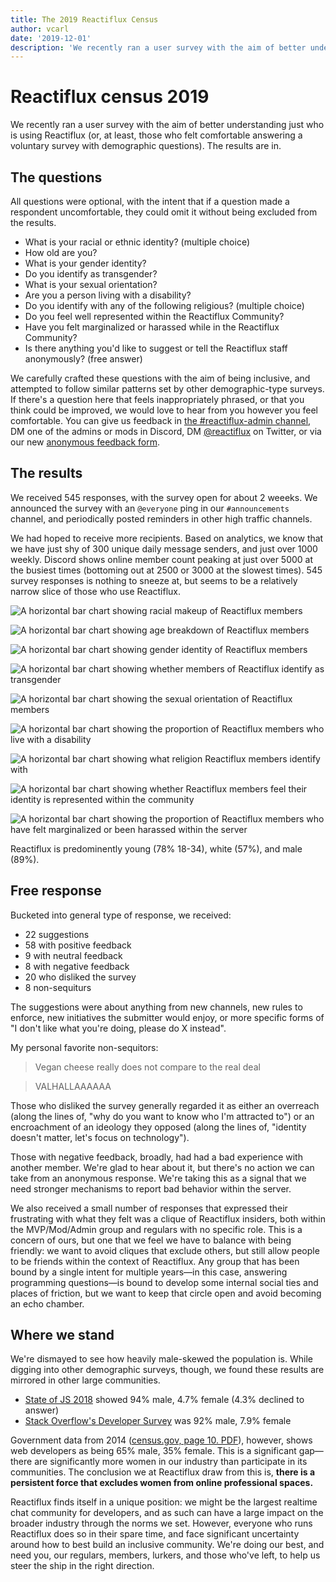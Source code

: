 ```yaml
---
title: The 2019 Reactiflux Census
author: vcarl
date: '2019-12-01'
description: 'We recently ran a user survey with the aim of better understanding just who is using Reactiflux (or, at least, those who felt comfortable answering a voluntary survey with demographic questions). The results are in.'
---
```


# Reactiflux census 2019

We recently ran a user survey with the aim of better understanding just who is using Reactiflux (or, at least, those who felt comfortable answering a voluntary survey with demographic questions). The results are in.

## The questions

All questions were optional, with the intent that if a question made a respondent uncomfortable, they could omit it without being excluded from the results.

- What is your racial or ethnic identity? (multiple choice)
- How old are you?
- What is your gender identity?
- Do you identify as transgender?
- What is your sexual orientation?
- Are you a person living with a disability?
- Do you identify with any of the following religious? (multiple choice)
- Do you feel well represented within the Reactiflux Community?
- Have you felt marginalized or harassed while in the Reactiflux Community?
- Is there anything you'd like to suggest or tell the Reactiflux staff anonymously? (free answer)

We carefully crafted these questions with the aim of being inclusive, and attempted to follow similar patterns set by other demographic-type surveys. If there's a question here that feels inappropriately phrased, or that you think could be improved, we would love to hear from you however you feel comfortable. You can give us feedback in [the #reactiflux-admin channel](https://discord.gg/VXpaGH), DM one of the admins or mods in Discord, DM [@reactiflux](https://twitter.com/reactiflux) on Twitter, or via our new [anonymous feedback form](/contact).

## The results

We received 545 responses, with the survey open for about 2 weeeks. We announced the survey with an `@everyone` ping in our `#announcements` channel, and periodically posted reminders in other high traffic channels.

We had hoped to receive more recipients. Based on analytics, we know that we have just shy of 300 unique daily message senders, and just over 1000 weekly. Discord shows online member count peaking at just over 5000 at the busiest times (bottoming out at 2500 or 3000 at the slowest times). 545 survey responses is nothing to sneeze at, but seems to be a relatively narrow slice of those who use Reactiflux.

![A horizontal bar chart showing racial makeup of Reactiflux members](/assets/1-race-and-enthicity.png)

![A horizontal bar chart showing age breakdown of Reactiflux members](/assets/2-age.png)

![A horizontal bar chart showing gender identity of Reactiflux members](/assets/3-gender-identity.png)

![A horizontal bar chart showing whether members of Reactiflux identify as transgender](/assets/4-transgender.png)

![A horizontal bar chart showing the sexual orientation of Reactiflux members](/assets/5-sexual-orientation.png)

![A horizontal bar chart showing the proportion of Reactiflux members who live with a disability](/assets/6-disability.png)

![A horizontal bar chart showing what religion Reactiflux members identify with](/assets/7-religion.png)

![A horizontal bar chart showing whether Reactiflux members feel their identity is represented within the community](/assets/8-representation.png)

![A horizontal bar chart showing the proportion of Reactiflux members who have felt marginalized or been harassed within the server](/assets/9-bad-experiences.png)

Reactiflux is predominently young (78% 18-34), white (57%), and male (89%).

## Free response

Bucketed into general type of response, we received:

- 22 suggestions
- 58 with positive feedback
- 9 with neutral feedback
- 8 with negative feedback
- 20 who disliked the survey
- 8 non-sequiturs

The suggestions were about anything from new channels, new rules to enforce, new initiatives the submitter would enjoy, or more specific forms of "I don't like what you're doing, please do X instead".

My personal favorite non-sequitors:

> Vegan cheese really does not compare to the real deal

> VALHALLAAAAAA

Those who disliked the survey generally regarded it as either an overreach (along the lines of, "why do you want to know who I'm attracted to") or an encroachment of an ideology they opposed (along the lines of, "identity doesn't matter, let's focus on technology").

Those with negative feedback, broadly, had had a bad experience with another member. We're glad to hear about it, but there's no action we can take from an anonymous response. We're taking this as a signal that we need stronger mechanisms to report bad behavior within the server.

We also received a small number of responses that expressed their frustrating with what they felt was a clique of Reactiflux insiders, both within the MVP/Mod/Admin group and regulars with no specific role. This is a concern of ours, but one that we feel we have to balance with being friendly: we want to avoid cliques that exclude others, but still allow people to be friends within the context of Reactiflux. Any group that has been bound by a single intent for multiple years—in this case, answering programming questions—is bound to develop some internal social ties and places of friction, but we want to keep that circle open and avoid becoming an echo chamber.

## Where we stand

We're dismayed to see how heavily male-skewed the population is. While digging into other demographic surveys, though, we found these results are mirrored in other large communities.

- [State of JS 2018](https://2018.stateofjs.com/demographics/) showed 94% male, 4.7% female (4.3% declined to answer)
- [Stack Overflow's Developer Survey](https://insights.stackoverflow.com/survey/2019#demographics) was 92% male, 7.9% female

Government data from 2014 ([census.gov, page 10. PDF](https://www.census.gov/content/dam/Census/library/publications/2016/acs/acs-35.pdf)), however, shows web developers as being 65% male, 35% female. This is a significant gap—there are significantly more women in our industry than participate in its communities. The conclusion we at Reactiflux draw from this is, **there is a persistent force that excludes women from online professional spaces.**

Reactiflux finds itself in a unique position: we might be the largest realtime chat community for developers, and as such can have a large impact on the broader industry through the norms we set. However, everyone who runs Reactiflux does so in their spare time, and face significant uncertainty around how to best build an inclusive community. We're doing our best, and need you, our regulars, members, lurkers, and those who've left, to help us steer the ship in the right direction.
